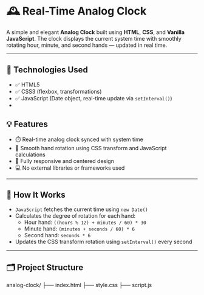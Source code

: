 # 🕰️ Real-Time Analog Clock

A simple and elegant **Analog Clock** built using **HTML**, **CSS**, and **Vanilla JavaScript**. The clock displays the current system time with smoothly rotating hour, minute, and second hands — updated in real time.

--- 

## 🔧 Technologies Used

- ✅ HTML5
- ✅ CSS3 (flexbox, transformations)
- ✅ JavaScript (Date object, real-time update via `setInterval()`)
- 
## 💡 Features

- ⏱️ Real-time analog clock synced with system time
- 🎨 Smooth hand rotation using CSS transform and JavaScript calculations
- 📱 Fully responsive and centered design
- 💻 No external libraries or frameworks used

---
## 🧠 How It Works

- `JavaScript` fetches the current time using `new Date()`
- Calculates the degree of rotation for each hand:
  - Hour hand: `((hours % 12) + minutes / 60) * 30`
  - Minute hand: `(minutes + seconds / 60) * 6`
  - Second hand: `seconds * 6`
- Updates the CSS transform rotation using `setInterval()` every second

---

## 🗂️ Project Structure

analog-clock/
├── index.html
├── style.css
├── script.js

